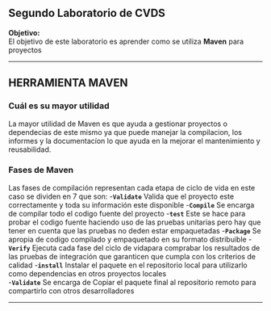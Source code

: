 ## Segundo Laboratorio de CVDS

**Objetivo:**  
El objetivo de este laboratorio es aprender como se utiliza **Maven** para proyectos

---

## HERRAMIENTA MAVEN

### Cuál es su mayor utilidad
La mayor utilidad de Maven es que ayuda a gestionar proyectos o dependecias de este mismo ya que puede manejar la compilacion, los informes y la documentacíon lo que ayuda en la mejorar el mantenimiento y reusabilidad.

### Fases de Maven
Las fases de compilación representan cada etapa de ciclo de vida en este caso se dividen en 7 que son:
 -**`Validate`**
    Valida que el proyecto este correctamente y toda su información este disponible
 -**`Compile`**
    Se encarga de compilar todo el codigo fuente del proyecto
 -**`test`**
    Este se hace para probar el codigo fuente haciendo uso de las pruebas unitarias pero hay que tener en cuenta que las pruebas no deden estar empaquetadas
 -**`Package`**
    Se apropia de codigo compilado y empaquetado en su formato distribuible 
 -**`Verify`**
    Ejecuta cada fase del ciclo de vidapara comprabar los resultados de las pruebas de integración que garanticen que cumpla con los criterios de calidad
 -**`install`**
    Instalar el paquete en el repositorio local para utilizarlo como  dependencias en otros proyectos locales   
 -**`Validate`**
    Se encarga de Copiar el paquete final al repositorio remoto para compartirlo con otros desarrolladores      

---